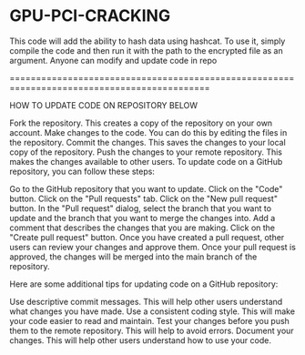 # GPU-PCI-CRACKING

This code will add the ability to hash data using hashcat. To use it, simply compile the code and then run it with the path to the encrypted file as an argument.
Anyone can modify and update code in repo





============================================================================================

HOW TO UPDATE CODE ON REPOSITORY BELOW

Fork the repository. This creates a copy of the repository on your own account. Make changes to the code. You can do this by editing the files in the repository. Commit the changes. This saves the changes to your local copy of the repository. Push the changes to your remote repository. This makes the changes available to other users. To update code on a GitHub repository, you can follow these steps:

Go to the GitHub repository that you want to update. Click on the "Code" button. Click on the "Pull requests" tab. Click on the "New pull request" button. In the "Pull request" dialog, select the branch that you want to update and the branch that you want to merge the changes into. Add a comment that describes the changes that you are making. Click on the "Create pull request" button. Once you have created a pull request, other users can review your changes and approve them. Once your pull request is approved, the changes will be merged into the main branch of the repository.

Here are some additional tips for updating code on a GitHub repository:

Use descriptive commit messages. This will help other users understand what changes you have made. Use a consistent coding style. This will make your code easier to read and maintain. Test your changes before you push them to the remote repository. This will help to avoid errors. Document your changes. This will help other users understand how to use your code.
